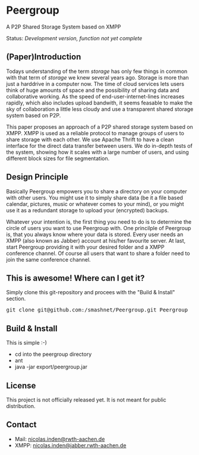 Peergroup
=========
A P2P Shared Storage System based on XMPP

Status: _Development version, function not yet complete_

(Paper)Introduction
-------------------
Todays understanding of the term _storage_ has only few things in common with that term of _storage_ we knew several years ago. Storage is more than just a harddrive in a computer now. The time of cloud services lets users think of huge amounts of space and the possibility of sharing data and collaborative working. As the speed of end-user-internet-lines increases rapidly, which also includes upload bandwith, it seems feasable to make the sky of collaboration a little less cloudy and use a transparent shared storage system based on P2P.

This paper proposes an approach of a P2P shared storage system based on XMPP. XMPP is used as a reliable protocol to manage groups of users to share storage with each other. We use Apache Thrift to have a clean interface for the direct data transfer between users. We do in-depth tests of the system, showing how it scales with a large number of users, and using different block sizes for file segmentation.

Design Principle
----------------
Basically Peergroup empowers you to share a directory on your computer with other users. You might use it to simply share data (be it a file based calendar, pictures, music or whatever comes to your mind), or you might use it as a redundant storage to upload your (encrypted) backups.

Whatever your intention is, the first thing you need to do is to determine the circle of users you want to use Peergroup with. One princilple of Peergroup is, that you always know where your data is stored. Every user needs an XMPP (also known as Jabber) account at his/her favourite server. At last, start Peergroup providing it with your desired folder and a XMPP conference channel. Of course all users that want to share a folder need to join the same conference channel.

This is awesome! Where can I get it?
------------------------------------
Simply clone this git-repository and procees with the "Build & Install" section.

<pre>git clone git@github.com:/smashnet/Peergroup.git Peergroup</pre>

Build & Install
---------------
This is simple :-)

* cd into the peergroup directory
* ant
* java -jar export/peergroup.jar

License
-------
This project is not officially released yet. It is not meant for public distribution.

Contact
------
* Mail: nicolas.inden@rwth-aachen.de
* XMPP: nicolas.inden@jabber.rwth-aachen.de
